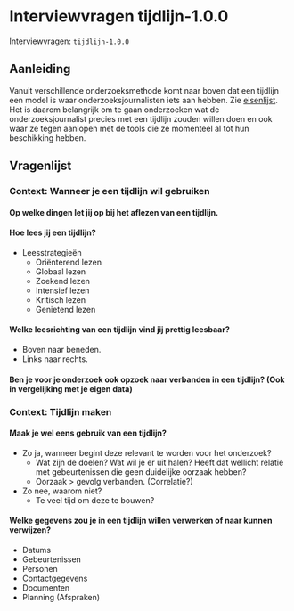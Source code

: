# Interviewvragen tijdlijn-1.0.0

Interviewvragen: `tijdlijn-1.0.0`


## Aanleiding
Vanuit verschillende onderzoeksmethode komt naar boven dat een tijdlijn een model is waar onderzoeksjournalisten iets aan hebben. Zie [eisenlijst](https://app.gitbook.com/@jorik/s/project-blauwdruk/programma_van_eisen). Het is daarom belangrijk om te gaan onderzoeken wat de onderzoeksjournalist precies met een tijdlijn zouden willen doen en ook waar ze tegen aanlopen met de tools die ze momenteel al tot hun beschikking hebben.


## Vragenlijst


### Context: Wanneer je een tijdlijn wil gebruiken

#### Op welke dingen let jij op bij het aflezen van een tijdlijn.


#### Hoe lees jij een tijdlijn?
  * Leesstrategieën
    * Oriënterend lezen
    * Globaal lezen
    * Zoekend lezen
    * Intensief lezen
    * Kritisch lezen
    * Genietend lezen


#### Welke leesrichting van een tijdlijn vind jij prettig leesbaar?
* Boven naar beneden.
* Links naar rechts.

#### Ben je voor je onderzoek ook opzoek naar verbanden in een tijdlijn? (Ook in vergelijking met je eigen data)

### Context: Tijdlijn maken

#### Maak je wel eens gebruik van een tijdlijn?
* Zo ja, wanneer begint deze relevant te worden voor het onderzoek?
  * Wat zijn de doelen? Wat wil je er uit halen? Heeft dat wellicht relatie met gebeurtenissen die geen duidelijke oorzaak hebben?
  * Oorzaak > gevolg verbanden. (Correlatie?)
* Zo nee, waarom niet?
  * Te veel tijd om deze te bouwen?

#### Welke gegevens zou je in een tijdlijn willen verwerken of naar kunnen verwijzen?
  * Datums
  * Gebeurtenissen
  * Personen
  * Contactgegevens
  * Documenten
  * Planning (Afspraken)
